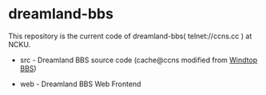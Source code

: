 # dreamland-bbs
This repository is the current code of dreamland-bbs( telnet://ccns.cc ) at NCKU.

* src - Dreamland BBS source code (cache@ccns modified from [Windtop BBS](http://windtop.yzu.edu.tw/))

* web - Dreamland BBS Web Frontend
